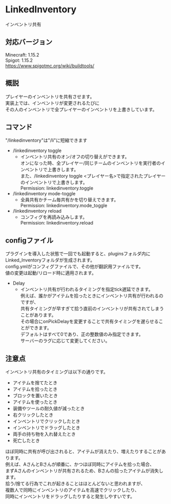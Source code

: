 # LinkedInventory
インベントリ共有

## 対応バージョン
Minecraft: 1.15.2<br>
Spigot: 1.15.2<br>
https://www.spigotmc.org/wiki/buildtools/

## 概説
プレイヤーのインベントリを共有させます。<br>
実装上では、インベントリが変更されるたびに<br>
その人のインベントリで全プレイヤーのインベントリを上書きしています。

## コマンド
"/linkedinventory"は"/li"に短縮できます<br>
- /linkedinventory toggle
  - インベントリ共有のオン/オフの切り替えができます。<br>
    オンになった時、全プレイヤー/同じチームのインベントリを実行者のインベントリで上書きします。<br>
    また、/linkedinventory toggle <プレイヤー名>で指定されたプレイヤーのインベントリで上書きします。<br>
    Permission: linkedinventory.toggle
- /linkedinventory mode-toggle
  - 全員共有かチーム毎共有かを切り替えできます。<br>
    Permission: linkedinventory.mode_toggle
- /linkedinventory reload
  - コンフィグを再読み込みします。<br>
    Permission: linkedinventory.reload

## configファイル
プラグインを導入した状態で一回でも起動すると、pluginsフォルダ内にLinked_Inventoryフォルダが生成されます。<br>
config.ymlがコンフィグファイルで、その他が翻訳用ファイルです。<br>
値の変更は起動/リロード時に適用されます。
- Delay
  - インベントリ共有が行われるタイミングを指定tick遅延できます。<br>
    例えば、誰かがアイテムを拾ったときにインベントリ共有が行われるのですが、<br>
    共有タイミングが早すぎて拾う直前のインベントリが共有されてしまうことがあります。<br>
    その場合にonPickDelayを変更することで共有タイミングを遅らせることができます。<br>
    デフォルトはすべて0であり、正の整数値のみ指定できます。<br>
    サーバーのラグに応じて変更してください。<br>

## 注意点
インベントリ共有のタイミングは以下の通りです。
- アイテムを捨てたとき
- アイテムを拾ったとき
- ブロックを置いたとき
- アイテムを使ったとき
- 装備やツールの耐久値が減ったとき
- 右クリックしたとき
- インベントリでクリックしたとき
- インベントリでドラッグしたとき
- 両手の持ち物を入れ替えたとき
- 死亡したとき

ほぼ同時に共有が呼び出されると、アイテムが消えたり、増えたりすることがあります。<br>
例えば、AさんとBさんが順番に、かつほぼ同時にアイテムを拾った場合、<br>
まずAさんのインベントリが共有されるため、Bさんの拾ったアイテムが消失します。<br>
拾う/捨てる行為でこれが起きることはほとんどないと思われますが、<br>
複数人で同時にインベントリのアイテムを高速でクリックしたり、<br>
同時にインベントリをドラッグしたりすると発生しやすいです。